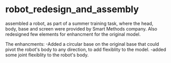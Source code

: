 # robot_redesign_and_assembly
assembled a robot, as part of a summer training task, where the head, body, base and screen were provided by Smart Methods company. Also redesigned few elements for enhancment for the original model. 

The enhancments:
 -Added a circular base on the original base that could pivot the robot's body to any direction, to add flexiblity to the model.
 -added some joint flexiblity to the robot's body.

 

